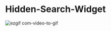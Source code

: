 # Hidden-Search-Widget

![ezgif com-video-to-gif](https://github.com/jgongala/Hidden-Search-Widget/assets/65823190/06674beb-bf42-4a0b-88af-aaf2a34f5391)
